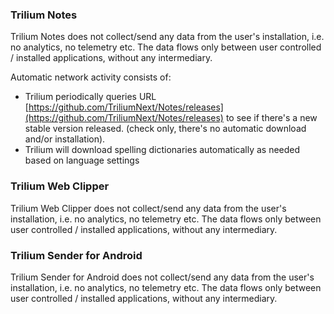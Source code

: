 ### Trilium Notes

Trilium Notes does not collect/send any data from the user's installation, i.e. no analytics, no telemetry etc. The data flows only between user controlled / installed applications, without any intermediary.

Automatic network activity consists of:

* Trilium periodically queries URL [https://github.com/TriliumNext/Notes/releases](https://github.com/TriliumNext/Notes/releases) to see if there's a new stable version released. (check only, there's no automatic download and/or installation).
* Trilium will download spelling dictionaries automatically as needed based on language settings

### Trilium Web Clipper

Trilium Web Clipper does not collect/send any data from the user's installation, i.e. no analytics, no telemetry etc. The data flows only between user controlled / installed applications, without any intermediary.

### Trilium Sender for Android

Trilium Sender for Android does not collect/send any data from the user's installation, i.e. no analytics, no telemetry etc. The data flows only between user controlled / installed applications, without any intermediary.